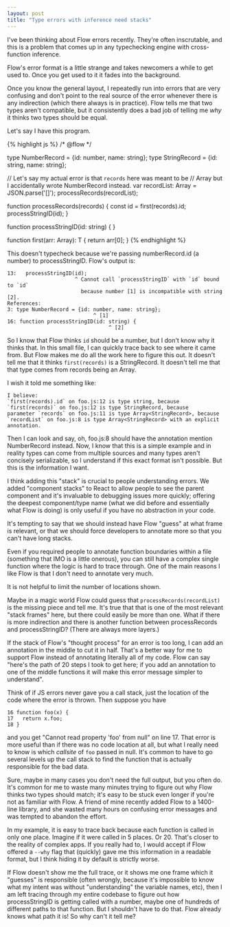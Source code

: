 ```yaml
---
layout: post
title: "Type errors with inference need stacks"
---
```


I've been thinking about Flow errors recently. They're often inscrutable, and this is a problem that comes up in any typechecking engine with cross-function inference.

<!-- more -->

Flow's error format is a little strange and takes newcomers a while to get used to. Once you get used to it it fades into the background.

Once you know the general layout, I repeatedly run into errors that are very confusing and don't point to the real source of the error whenever there is any indirection (which there always is in practice). Flow tells me that two types aren't compatible, but it consistently does a bad job of telling me *why* it thinks two types should be equal.

Let's say I have this program.

{% highlight js %}
/* @flow */

type NumberRecord = {id: number, name: string};
type StringRecord = {id: string, name: string};

// Let's say my actual error is that `records` here was meant to be
// Array<StringRecord> but I accidentally wrote NumberRecord instead.
var recordList: Array<NumberRecord> = JSON.parse('[]');
processRecords(recordList);

function processRecords(records) {
  const id = first(records).id;
  processStringID(id);
}

function processStringID(id: string) {
}

function first<T>(arr: Array<T>): T {
  return arr[0];
}
{% endhighlight %}

This doesn't typecheck because we're passing numberRecord.id (a number) to processStringID. Flow's output is:

```
13:   processStringID(id);
                      ^ Cannot call `processStringID` with `id` bound to `id`
                        because number [1] is incompatible with string [2].
References:
3: type NumberRecord = {id: number, name: string};
                            ^ [1]
16: function processStringID(id: string) {
                                 ^ [2]
```

So I know that Flow thinks `id` should be a number, but I don't know why it thinks that. In this small file, I can quickly trace back to see where it came from. But Flow makes me do all the work here to figure this out. It doesn't tell me that it thinks `first(records)` is a StringRecord. It doesn't tell me that that type comes from records being an Array<StringRecord>.

I wish it told me something like:

```
I believe:
`first(records).id` on foo.js:12 is type string, because
`first(records)` on foo.js:12 is type StringRecord, because
parameter `records` on foo.js:11 is type Array<StringRecord>, because
`recordList` on foo.js:8 is type Array<StringRecord> with an explicit annotation.
```

Then I can look and say, oh, foo.js:8 should have the annotation mention NumberRecord instead. Now, I know that this is a simple example and in reality types can come from multiple sources and many types aren't concisely serializable, so I understand if this exact format isn't possible. But this is the information I want.

I think adding this "stack" is crucial to people understanding errors. We added "component stacks" to React to allow people to see the parent component and it's invaluable to debugging issues more quickly; offering the deepest component/type name (what we did before and essentially what Flow is doing) is only useful if you have no abstraction in your code.

It's tempting to say that we should instead have Flow "guess" at what frame is relevant, or that we should force developers to annotate more so that you can't have long stacks.

Even if you required people to annotate function boundaries within a file (something that IMO is a little onerous), you can still have a complex single function where the logic is hard to trace through. One of the main reasons I like Flow is that I don't need to annotate very much.

It is not helpful to limit the number of locations shown.

Maybe in a magic world Flow could guess that `processRecords(recordList)` is the missing piece and tell me. It's true that that is one of the most relevant "stack frames" here, but there could easily be more than one. What if there is more indirection and there is another function between processRecords and processStringID? (There are always more layers.)

If the stack of Flow's "thought process" for an error is too long, I can add an annotation in the middle to cut it in half. That's a better way for me to support Flow instead of annotating literally all of my code. Flow can say "here's the path of 20 steps I took to get here; if you add an annotation to one of the middle functions it will make this error message simpler to understand".

Think of if JS errors never gave you a call stack, just the location of the code where the error is thrown. Then suppose you have

```
16 function foo(x) {
17   return x.foo;
18 }
```

and you get "Cannot read property 'foo' from null" on line 17. That error is more useful than if there was no code location at all, but what I really need to know is which *callsite* of `foo` passed in null. It's common to have to go several levels up the call stack to find the function that is actually responsible for the bad data.

Sure, maybe in many cases you don't need the full output, but you often do. It's common for me to waste many minutes trying to figure out why Flow thinks two types should match; it's easy to be stuck even longer if you're not as familiar with Flow. A friend of mine recently added Flow to a 1400-line library, and she wasted many hours on confusing error messages and was tempted to abandon the effort.

In my example, it is easy to trace back because each function is called in only one place. Imagine if it were called in 5 places. Or 20. That's closer to the reality of complex apps. If you really had to, I would accept if Flow offered a `--why` flag that (quickly) gave me this information in a readable format, but I think hiding it by default is strictly worse.

If Flow doesn't show me the full trace, or it shows me one frame which it "guesses" is responsible (often wrongly, because it's impossible to know what my intent was without "understanding" the variable names, etc), then I am left tracing through my entire codebase to figure out how processStringID is getting called with a number, maybe one of hundreds of different paths to that function. But I shouldn't have to do that. Flow already knows what path it is! So why can't it tell me?
